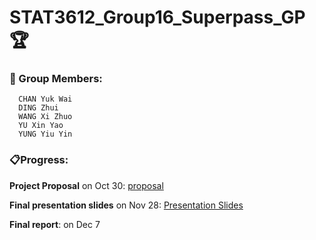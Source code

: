 # STAT3612_Group16_Superpass_GP 🏆

### 📌 Group Members:
      CHAN Yuk Wai 
      DING Zhui 
      WANG Xi Zhuo
      YU Xin Yao 
      YUNG Yiu Yin
      
### 📋Progress:

**Project Proposal** on Oct 30: [proposal](https://github.com/SUcy6/COMP3340_GP/blob/main/COMP3340_Group%2016_Proposal.pdf)

**Final presentation slides** on Nov 28: [Presentation Slides](https://github.com/WangXizhuo/STAT3612-GP/blob/main/STAT3612%20GP_superpass.pptx)

**Final report**: on Dec 7 

